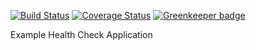 [![Build Status](https://travis-ci.org/bucharest-gold/nodejs-health-check-redhat.svg?branch=master)](https://travis-ci.org/bucharest-gold/nodejs-health-check-redhat) [![Coverage Status](https://coveralls.io/repos/github/bucharest-gold/nodejs-health-check-redhat/badge.svg?branch=master)](https://coveralls.io/github/bucharest-gold/nodejs-health-check-redhat?branch=master) [![Greenkeeper badge](https://badges.greenkeeper.io/bucharest-gold/nodejs-health-check-redhat.svg)](https://greenkeeper.io/)





Example Health Check Application
